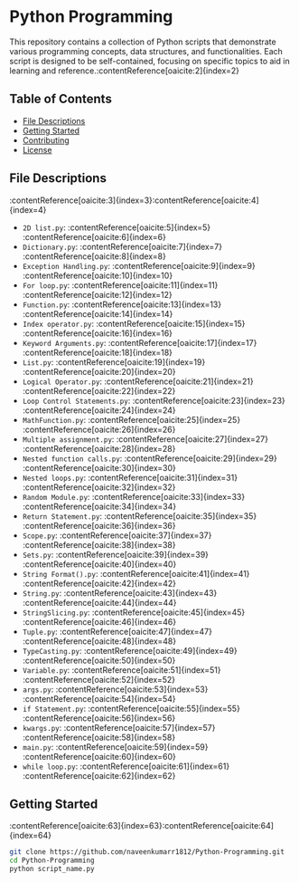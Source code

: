 # Python Programming

This repository contains a collection of Python scripts that demonstrate various programming concepts, data structures, and functionalities. Each script is designed to be self-contained, focusing on specific topics to aid in learning and reference.&#8203;:contentReference[oaicite:2]{index=2}

## Table of Contents

- [File Descriptions](#file-descriptions)
- [Getting Started](#getting-started)
- [Contributing](#contributing)
- [License](#license)

## File Descriptions

:contentReference[oaicite:3]{index=3}&#8203;:contentReference[oaicite:4]{index=4}

- `2D list.py`: :contentReference[oaicite:5]{index=5}&#8203;:contentReference[oaicite:6]{index=6}
- `Dictionary.py`: :contentReference[oaicite:7]{index=7}&#8203;:contentReference[oaicite:8]{index=8}
- `Exception Handling.py`: :contentReference[oaicite:9]{index=9}&#8203;:contentReference[oaicite:10]{index=10}
- `For loop.py`: :contentReference[oaicite:11]{index=11}&#8203;:contentReference[oaicite:12]{index=12}
- `Function.py`: :contentReference[oaicite:13]{index=13}&#8203;:contentReference[oaicite:14]{index=14}
- `Index operator.py`: :contentReference[oaicite:15]{index=15}&#8203;:contentReference[oaicite:16]{index=16}
- `Keyword Arguments.py`: :contentReference[oaicite:17]{index=17}&#8203;:contentReference[oaicite:18]{index=18}
- `List.py`: :contentReference[oaicite:19]{index=19}&#8203;:contentReference[oaicite:20]{index=20}
- `Logical Operator.py`: :contentReference[oaicite:21]{index=21}&#8203;:contentReference[oaicite:22]{index=22}
- `Loop Control Statements.py`: :contentReference[oaicite:23]{index=23}&#8203;:contentReference[oaicite:24]{index=24}
- `MathFunction.py`: :contentReference[oaicite:25]{index=25}&#8203;:contentReference[oaicite:26]{index=26}
- `Multiple assignment.py`: :contentReference[oaicite:27]{index=27}&#8203;:contentReference[oaicite:28]{index=28}
- `Nested function calls.py`: :contentReference[oaicite:29]{index=29}&#8203;:contentReference[oaicite:30]{index=30}
- `Nested loops.py`: :contentReference[oaicite:31]{index=31}&#8203;:contentReference[oaicite:32]{index=32}
- `Random Module.py`: :contentReference[oaicite:33]{index=33}&#8203;:contentReference[oaicite:34]{index=34}
- `Return Statement.py`: :contentReference[oaicite:35]{index=35}&#8203;:contentReference[oaicite:36]{index=36}
- `Scope.py`: :contentReference[oaicite:37]{index=37}&#8203;:contentReference[oaicite:38]{index=38}
- `Sets.py`: :contentReference[oaicite:39]{index=39}&#8203;:contentReference[oaicite:40]{index=40}
- `String Format().py`: :contentReference[oaicite:41]{index=41}&#8203;:contentReference[oaicite:42]{index=42}
- `String.py`: :contentReference[oaicite:43]{index=43}&#8203;:contentReference[oaicite:44]{index=44}
- `StringSlicing.py`: :contentReference[oaicite:45]{index=45}&#8203;:contentReference[oaicite:46]{index=46}
- `Tuple.py`: :contentReference[oaicite:47]{index=47}&#8203;:contentReference[oaicite:48]{index=48}
- `TypeCasting.py`: :contentReference[oaicite:49]{index=49}&#8203;:contentReference[oaicite:50]{index=50}
- `Variable.py`: :contentReference[oaicite:51]{index=51}&#8203;:contentReference[oaicite:52]{index=52}
- `args.py`: :contentReference[oaicite:53]{index=53}&#8203;:contentReference[oaicite:54]{index=54}
- `if Statement.py`: :contentReference[oaicite:55]{index=55}&#8203;:contentReference[oaicite:56]{index=56}
- `kwargs.py`: :contentReference[oaicite:57]{index=57}&#8203;:contentReference[oaicite:58]{index=58}
- `main.py`: :contentReference[oaicite:59]{index=59}&#8203;:contentReference[oaicite:60]{index=60}
- `while loop.py`: :contentReference[oaicite:61]{index=61}&#8203;:contentReference[oaicite:62]{index=62}

## Getting Started

:contentReference[oaicite:63]{index=63}&#8203;:contentReference[oaicite:64]{index=64}

```bash
git clone https://github.com/naveenkumarr1812/Python-Programming.git
cd Python-Programming
python script_name.py

